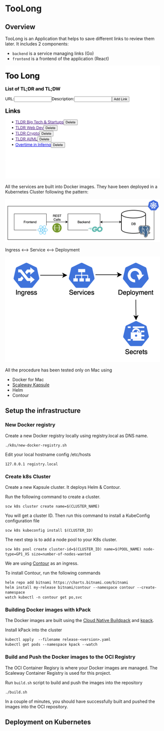 # TooLong 

## Overview 

TooLong is an Application that helps to save different links to review them later. It includes 2 components:

- `backend` is a service managing links (Go) 
- `frontend` is a frontend of the application (React)

![Ui](images/ui.png)

All the services are built into Docker images. They have been deployed in a Kubernetes Cluster following the pattern:

![Architecture](images/arch.png)

Ingress <--> Service <--> Deployment

![Kubernetes Resources](images/arch-k8s.png)

All the procedure has been tested only on Mac using 
- Docker for Mac
- [Scaleway Kapsule](https://www.scaleway.com/fr/kubernetes-kapsule/)
- Helm
- Contour

## Setup the infrastructure

### New Docker registry

Create a new Docker registry locally using registry.local as DNS name.
```
./k8s/new-docker-registry.sh
```
Edit your local hostname config /etc/hosts
```
127.0.0.1 registry.local
```

### Create k8s Cluster

Create a new Kapsule cluster. It deploys Helm & Contour.

Run the following command to create a cluster.
```
scw k8s cluster create name=$(CLUSTER_NAME)
```
You will get a cluster ID. Then run this command to install a KubeConfig configuration file 
```
scw k8s kubeconfig install $(CLUSTER_ID)
```
The next step is to add a node pool to your K8s cluster.
```
scw k8s pool create cluster-id=$(CLUSTER_ID) name=$(POOL_NAME) node-type=GP1_XS size=number-of-nodes-wanted
```
We are using [Contour](https://github.com/projectcontour/contour/tree/main) as an ingress.

To install Contour, run the following commands
```
helm repo add bitnami https://charts.bitnami.com/bitnami
helm install my-release bitnami/contour --namespace contour --create-namespace
watch kubectl -n contour get po,svc
```

### Building Docker images with kPack

The Docker images are built using the [Cloud Native Buildpack](https://buildpacks.io) and [kpack](https://github.com/buildpacks-community/kpack). 

Install kPack into the cluster
```
kubectl apply  --filename release-<version>.yaml
kubectl get pods --namespace kpack --watch
```

### Build and Push the Docker images to the OCI Registry 

The OCI Container Regisry is where your Docker images are managed. The Scaleway Container Registry is used for this project.

Run `build.sh` script to build and push the images into the repository

```
./build.sh
```

In a couple of minutes, you should have successfully built and pushed the images into the OCI repository.

## Deployment on Kubernetes 


